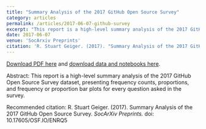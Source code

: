 ```yaml
---
title: "Summary Analysis of the 2017 GitHub Open Source Survey"
category: articles
permalink: /articles/2017-06-07-github-survey
excerpt: "This report is a high-level summary analysis of the 2017 GitHub Open Source Survey dataset, presenting frequency counts, proportions, and frequency or proportion bar plots for every question asked in the survey."
date: 2017-06-07
venue: 'SocArxiv Preprints'
citation: 'R. Stuart Geiger. (2017). "Summary Analysis of the 2017 GitHub Open Source Survey." _SocArXiv Preprints._ doi: 10.17605/OSF.IO/ENRQ5'
---
```


<a href='https://osf.io/preprints/socarxiv/qps53/download'>Download PDF here</a> and <a href="http://doi.org/10.17605/OSF.IO/ENRQ5">download data and notebooks here</a>.

Abstract: This report is a high-level summary analysis of the 2017 GitHub Open Source Survey dataset, presenting frequency counts, proportions, and frequency or proportion bar plots for every question asked in the survey. 

Recommended citation: R. Stuart Geiger. (2017). Summary Analysis of the 2017 GitHub Open Source Survey. _SocArXiv Preprints._  doi: 10.17605/OSF.IO/ENRQ5
